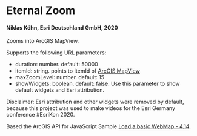 # Eternal Zoom
#### Niklas Köhn, Esri Deutschland GmbH, 2020

Zooms into ArcGIS MapView.

Supports the following URL parameters:
* duration: number. default: 50000
* itemId: string. points to ItemId of [ArcGIS MapView](http://www.arcgis.com)
* maxZoomLevel: number. default: 15
* showWidgets: boolean. default: false. Use this parameter to show default widgets and Esri attribution.

Disclaimer: Esri attribution and other widgets were removed by default, because this project was used to make videos for the Esri Germany conference #EsriKon 2020.

Based the ArcGIS API for JavaScript Sample [Load a basic WebMap - 4.14](https://developers.arcgis.com/javascript/latest/sample-code/webmap-basic/index.html).